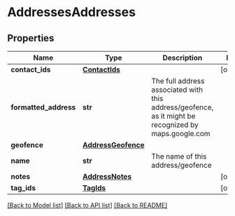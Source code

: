 # AddressesAddresses

## Properties
Name | Type | Description | Notes
------------ | ------------- | ------------- | -------------
**contact_ids** | [**ContactIds**](ContactIds.md) |  | [optional] 
**formatted_address** | **str** | The full address associated with this address/geofence, as it might be recognized by maps.google.com | 
**geofence** | [**AddressGeofence**](AddressGeofence.md) |  | 
**name** | **str** | The name of this address/geofence | 
**notes** | [**AddressNotes**](AddressNotes.md) |  | [optional] 
**tag_ids** | [**TagIds**](TagIds.md) |  | [optional] 

[[Back to Model list]](../README.md#documentation-for-models) [[Back to API list]](../README.md#documentation-for-api-endpoints) [[Back to README]](../README.md)


